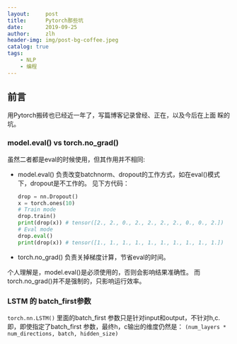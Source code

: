 ```yaml
---
layout:     post
title:      Pytorch那些坑
date:       2019-09-25
author:     zlh
header-img: img/post-bg-coffee.jpeg
catalog: true
tags:
    - NLP
    - 编程
---
```


## 前言

用Pytorch搬砖也已经近一年了，写篇博客记录曾经、正在，以及今后在上面
睬的坑。

### model.eval() vs torch.no_grad()
虽然二者都是eval的时候使用，但其作用并不相同:
- model.eval() 负责改变batchnorm、dropout的工作方式，如在eval()模式下，dropout是不工作的。
见下方代码：
    ```python
    drop = nn.Dropout()
    x = torch.ones(10)
    # Train mode 
    drop.train()
    print(drop(x)) # tensor([2., 2., 0., 2., 2., 2., 2., 0., 0., 2.])
    # Eval mode
    drop.eval()
    print(drop(x)) # tensor([1., 1., 1., 1., 1., 1., 1., 1., 1., 1.])
    ```

- torch.no_grad() 负责关掉梯度计算，节省eval的时间。

个人理解是，model.eval()是必须使用的，否则会影响结果准确性。
而torch.no_grad()并不是强制的，只影响运行效率。


### LSTM 的 batch_first参数

`torch.nn.LSTM()` 里面的batch_first 参数只是针对input和output，不针对h,c.
即，即使指定了batch_first 参数，最终h，c输出的维度仍然是：
`(num_layers * num_directions, batch, hidden_size)`
